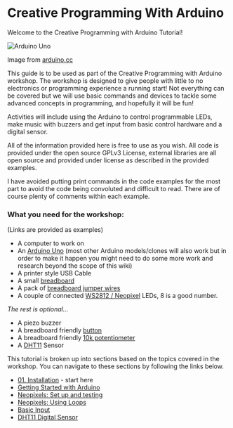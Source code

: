 # Creative Programming With Arduino

Welcome to the Creative Programming with Arduino Tutorial!

![Arduino Uno](https://store-cdn.arduino.cc/uni/catalog/product/cache/1/image/520x330/604a3538c15e081937dbfbd20aa60aad/a/0/a000066_featured_1_.jpg  "Arduino Uno")

Image from [arduino.cc](https://www.arduino.cc/)

This guide is to be used as part of the Creative Programming with Arduino workshop. The workshop is designed to give people with little to no electronics or programming experience a running start! Not everything can be covered but we will use basic commands and devices to tackle some advanced concepts in programming, and hopefully it will be fun!

Activities will include using the Arduino to control programmable LEDs, make music with buzzers and get input from basic control hardware and a digital sensor.

All of the information provided here is free to use as you wish. All code is provided under the open source GPLv3 License, external libraries are all open source and provided under license as described in the provided examples.

I have avoided putting print commands in the code examples for the most part to avoid the code being convoluted and difficult to read. There are of course plenty of comments within each example.

### What you need for the workshop:

(Links are provided as examples)

* A computer to work on
* An [Arduino Uno](https://www.rapidonline.com/arduino-uno-a000066-board-r3-73-4440) (most other Arduino models/clones will also work but in order to make it happen you might need to do some more work and research beyond the scope of this wiki)
* A printer style USB Cable
* A small [breadboard](https://www.rapidonline.com/rapid-tp-039-solderless-breadboard-transparent-400-points-34-0671)
* A pack of [breadboard jumper wires](https://www.rapidonline.com/rapid-jw-003-breadboard-jumper-wires-bundle-of-75-34-0673)
* A couple of connected [WS2812 / Neopixel](https://www.rapidonline.com/adafruit-2867-neopixel-addressable-led-stick-8-x-5050-rgbw-warm-white-3000k-73-5278) LEDs, 8 is a good number.

*The rest is optional...*

* A piezo buzzer
* A breadboard friendly [button](https://www.rapidonline.com/zip-switch-mini-push-button-t602-1-pole-on-off-24v-dc-50ma-5mm-50-1054)
* A breadboard friendly [10k potentiometer](https://www.rapidonline.com/taiwan-alpha-rv16af-10k-lin-16mm-metal-case-pcb-potentiometer-65-0715)
* A [DHT11](https://www.amazon.co.uk/HALJIA-Digital-Temperature-Humidity-Arduino/dp/B06Y99X3NS/ref=sr_1_3?ie=UTF8&qid=1533302660&sr=8-3&keywords=DHT11) Sensor

This tutorial is broken up into sections based on the topics covered in the workshop. You can navigate to these sections by following the links below.

* [01. Installation](https://github.com/AidanTek/creativeprogrammingarduino/blob/master/01_Installation.md) - start here
* [Getting Started with Arduino](https://github.com/AidanTek/creativeprogrammingarduino/wiki/Getting-Started)
* [Neopixels: Set up and testing](https://github.com/AidanTek/creativeprogrammingarduino/wiki/Neopixels-Setup-and-Test)
* [Neopixels: Using Loops](https://github.com/AidanTek/creativeprogrammingarduino/wiki/Neopixels-Using-Loops)
* [Basic Input](https://github.com/AidanTek/creativeprogrammingarduino/wiki/Basic-Input-and-Control)
* [DHT11 Digital Sensor](https://github.com/AidanTek/creativeprogrammingarduino/wiki/DHT11-Digital-Sensor)



